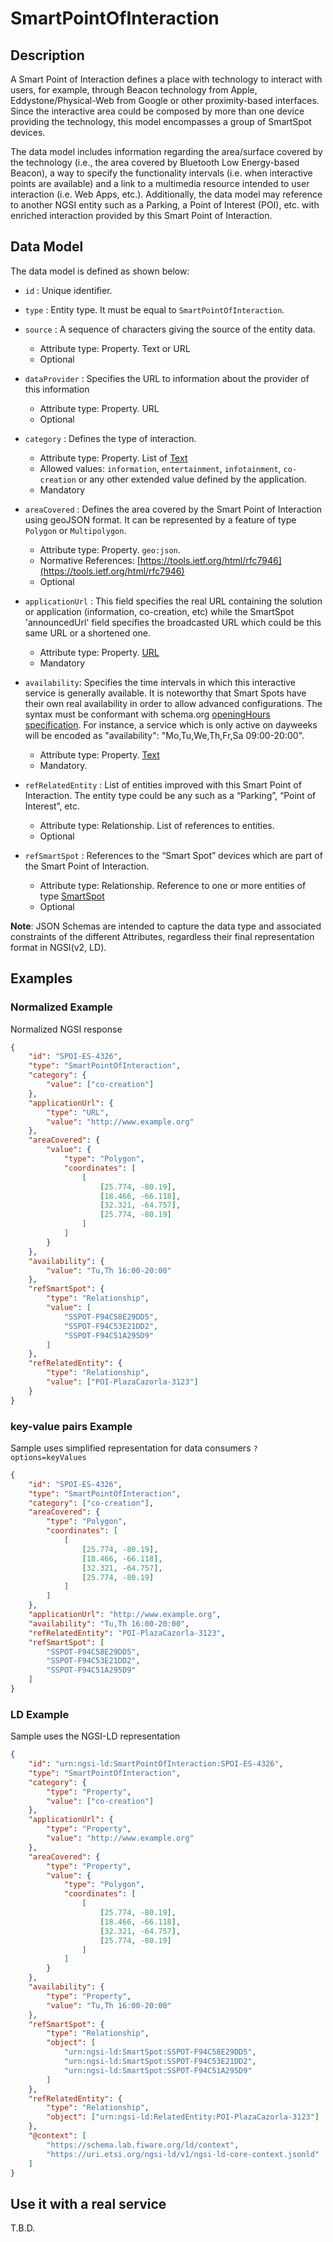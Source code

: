# SmartPointOfInteraction

## Description

A Smart Point of Interaction defines a place with technology to interact with
users, for example, through Beacon technology from Apple, Eddystone/Physical-Web
from Google or other proximity-based interfaces. Since the interactive area
could be composed by more than one device providing the technology, this model
encompasses a group of SmartSpot devices.

The data model includes information regarding the area/surface covered by the
technology (i.e., the area covered by Bluetooth Low Energy-based Beacon), a way
to specify the functionality intervals (i.e. when interactive points are
available) and a link to a multimedia resource intended to user interaction
(i.e. Web Apps, etc.). Additionally, the data model may reference to another
NGSI entity such as a Parking, a Point of Interest (POI), etc. with enriched
interaction provided by this Smart Point of Interaction.

## Data Model

The data model is defined as shown below:

-   `id` : Unique identifier.

-   `type` : Entity type. It must be equal to `SmartPointOfInteraction`.

-   `source` : A sequence of characters giving the source of the entity data.

    -   Attribute type: Property. Text or URL
    -   Optional

-   `dataProvider` : Specifies the URL to information about the provider of this
    information

    -   Attribute type: Property. URL
    -   Optional

-   `category` : Defines the type of interaction.

    -   Attribute type: Property. List of [Text](http://schema.org/Text)
    -   Allowed values: `information`, `entertainment`, `infotainment`,
        `co-creation` or any other extended value defined by the application.
    -   Mandatory

-   `areaCovered` : Defines the area covered by the Smart Point of Interaction
    using geoJSON format. It can be represented by a feature of type `Polygon`
    or `Multipolygon`.

    -   Attribute type: Property. `geo:json`.
    -   Normative References:
        [https://tools.ietf.org/html/rfc7946](https://tools.ietf.org/html/rfc7946)
    -   Optional

-   `applicationUrl` : This field specifies the real URL containing the solution
    or application (information, co-creation, etc) while the SmartSpot
    'announcedUrl' field specifies the broadcasted URL which could be this same
    URL or a shortened one.

    -   Attribute type: Property. [URL](https://schema.org/URL)
    -   Mandatory

-   `availability`: Specifies the time intervals in which this interactive
    service is generally available. It is noteworthy that Smart Spots have their
    own real availability in order to allow advanced configurations. The syntax
    must be conformant with schema.org
    [openingHours specification](https://schema.org/openingHours). For instance,
    a service which is only active on dayweeks will be encoded as
    "availability": "Mo,Tu,We,Th,Fr,Sa 09:00-20:00".

    -   Attribute type: Property. [Text](https://schema.org/Text)
    -   Mandatory.

-   `refRelatedEntity` : List of entities improved with this Smart Point of
    Interaction. The entity type could be any such as a “Parking”, “Point of
    Interest”, etc.

    -   Attribute type: Relationship. List of references to entities.
    -   Optional

-   `refSmartSpot` : References to the “Smart Spot” devices which are part of
    the Smart Point of Interaction.
    -   Attribute type: Relationship. Reference to one or more entities of type
        [SmartSpot](../../SmartSpot/doc/spec.md)
    -   Optional

**Note**: JSON Schemas are intended to capture the data type and associated
constraints of the different Attributes, regardless their final representation
format in NGSI(v2, LD).

## Examples

### Normalized Example

Normalized NGSI response

```json
{
    "id": "SPOI-ES-4326",
    "type": "SmartPointOfInteraction",
    "category": {
        "value": ["co-creation"]
    },
    "applicationUrl": {
        "type": "URL",
        "value": "http://www.example.org"
    },
    "areaCovered": {
        "value": {
            "type": "Polygon",
            "coordinates": [
                [
                    [25.774, -80.19],
                    [18.466, -66.118],
                    [32.321, -64.757],
                    [25.774, -80.19]
                ]
            ]
        }
    },
    "availability": {
        "value": "Tu,Th 16:00-20:00"
    },
    "refSmartSpot": {
        "type": "Relationship",
        "value": [
            "SSPOT-F94C58E29DD5",
            "SSPOT-F94C53E21DD2",
            "SSPOT-F94C51A295D9"
        ]
    },
    "refRelatedEntity": {
        "type": "Relationship",
        "value": ["POI-PlazaCazorla-3123"]
    }
}
```

### key-value pairs Example

Sample uses simplified representation for data consumers `?options=keyValues`

```json
{
    "id": "SPOI-ES-4326",
    "type": "SmartPointOfInteraction",
    "category": ["co-creation"],
    "areaCovered": {
        "type": "Polygon",
        "coordinates": [
            [
                [25.774, -80.19],
                [18.466, -66.118],
                [32.321, -64.757],
                [25.774, -80.19]
            ]
        ]
    },
    "applicationUrl": "http://www.example.org",
    "availability": "Tu,Th 16:00-20:00",
    "refRelatedEntity": "POI-PlazaCazorla-3123",
    "refSmartSpot": [
        "SSPOT-F94C58E29DD5",
        "SSPOT-F94C53E21DD2",
        "SSPOT-F94C51A295D9"
    ]
}
```

### LD Example

Sample uses the NGSI-LD representation

```json
{
    "id": "urn:ngsi-ld:SmartPointOfInteraction:SPOI-ES-4326",
    "type": "SmartPointOfInteraction",
    "category": {
        "type": "Property",
        "value": ["co-creation"]
    },
    "applicationUrl": {
        "type": "Property",
        "value": "http://www.example.org"
    },
    "areaCovered": {
        "type": "Property",
        "value": {
            "type": "Polygon",
            "coordinates": [
                [
                    [25.774, -80.19],
                    [18.466, -66.118],
                    [32.321, -64.757],
                    [25.774, -80.19]
                ]
            ]
        }
    },
    "availability": {
        "type": "Property",
        "value": "Tu,Th 16:00-20:00"
    },
    "refSmartSpot": {
        "type": "Relationship",
        "object": [
            "urn:ngsi-ld:SmartSpot:SSPOT-F94C58E29DD5",
            "urn:ngsi-ld:SmartSpot:SSPOT-F94C53E21DD2",
            "urn:ngsi-ld:SmartSpot:SSPOT-F94C51A295D9"
        ]
    },
    "refRelatedEntity": {
        "type": "Relationship",
        "object": ["urn:ngsi-ld:RelatedEntity:POI-PlazaCazorla-3123"]
    },
    "@context": [
        "https://schema.lab.fiware.org/ld/context",
        "https://uri.etsi.org/ngsi-ld/v1/ngsi-ld-core-context.jsonld"
    ]
}
```

## Use it with a real service

T.B.D.
